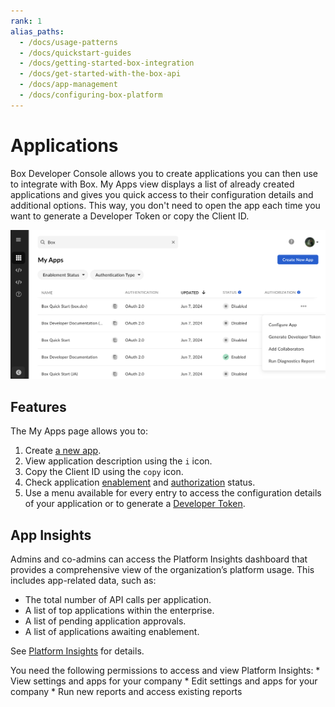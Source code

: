 ```yaml
---
rank: 1
alias_paths:
  - /docs/usage-patterns
  - /docs/quickstart-guides
  - /docs/getting-started-box-integration
  - /docs/get-started-with-the-box-api
  - /docs/app-management
  - /docs/configuring-box-platform 
---
```


# Applications

Box Developer Console allows you to create applications
you can then use to integrate with Box.
My Apps view displays a list of already created applications
and gives you quick access to their configuration details
and additional options. This way, you don't need to open
the app each time you want to generate
a Developer Token or copy the Client ID.

![My apps](./images/my-apps-page.png)

## Features

The My Apps page allows you to:

1. Create [a new app][select].
1. View application description using the `i` icon.
1. Copy the Client ID using the `copy` icon.
1. Check application [enablement][enablement]
and [authorization][authorization] status.
1. Use a menu available for every entry to access
the configuration details of your application or to generate a [Developer Token][token].

## App Insights

Admins and co-admins can access the Platform Insights
dashboard that provides a comprehensive
view of the organization’s platform usage. 
This includes app-related data, such as:

* The total number of API calls per application.
* A list of top applications within the enterprise.
* A list of pending application approvals.
* A list of applications awaiting enablement.

See [Platform Insights][insights] for details.

<Message type='notice'>
You need the following permissions to access
and view Platform Insights:
  * View settings and apps for your company
  * Edit settings and apps for your company
  * Run new reports and access existing reports
</Message>

[token]: g://authentication/tokens/developer-tokens
[authorization]: g://authorization
[enablement]: g://authorization/custom-app-approval#user-authentication-apps
[select]: g://applications/app-types/select
[insights]: https://support.box.com/hc/en-us/articles/20738406915219-Platform-Insights

